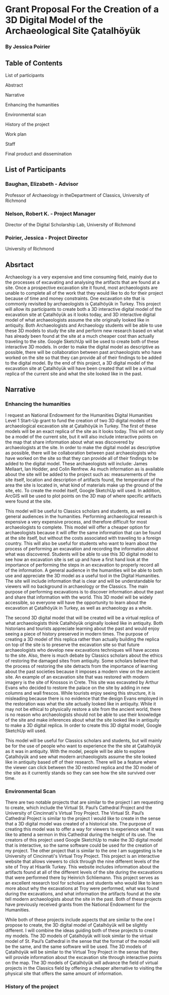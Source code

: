 # Grant Proposal For the Creation of a 3D Digital Model of the Archaeological Site Çatalhӧyük
### By Jessica Poirier

## Table of Contents
 List of participants
 
 Abstract
 
 Narrative
 
 Enhancing the humanities
 
 Environmental scan
 
 History of the project
 
 Work plan
 
 Staff
 
 Final product and dissemination 

## List of Participants
### Baughan, Elizabeth - Advisor
Professor of Archaeology in theDepartment of Classics, University of Richmond

### Nelson, Robert K. - Project Manager
Director of the Digital Scholarship Lab, University of Richmond

### Poirier, Jessica - Project Director
University of Richmond

## Absrtact
Archaeology is a very expensive and time consuming field, mainly due to the processes of excavating and analysing the artifacts that are found at a site. Once a prospective excavation site it found, most archaeologists are unable to complete all of the work that they would like to do for their project because of time and money constraints. One excavation site that is commonly revisited by archaeologists is Çatalhӧyük in Turkey. This project will allow its participants to create both a 3D interactive digital model of the excavation site at Çatalhӧyük as it looks today, and 3D interactive digital model of what archaeologists assume the site originally looked like in antiquity. Both Archaeologists and Archaeology students will be able to use these 3D models to study the site and perform new research based on what has already been found at the site at a much cheaper cost than actually traveling to the site. Google SketchUp will be used to create both of these interactive 3D models. In order to make the digital model as descriptive as possible, there will be collaboration between past archaeologists who have worked on the site so that they can provide all of their findings to be added to the digital model. By the end of this project, a 3D digital model of the excavation site at Çatalhӧyük will have been created that will be a virtual replica of the current site and what the site looked like in the past.

## Narrative
### Enhancing the humanities

I request an National Endowment for the Humanities Digital Humanities Level 1 Start-Up grant to fund the creation of two 3D digital models of the archaeological excavation site at Çatalhӧyük in Turkey. The first of these models will be an exact replica of the site as it looks today. This will not only be a model of the current site, but it will also include interactive points on the map that share information about what was discovered by archaeologists at the site. In order to make the digital model as descriptive as possible, there will be collaboration between past archaeologists who have worked on the site so that they can provide all of their findings to be added to the digital model. These archaeologists will include: James Mellaart, Ian Hodder, and Colin Renfrew. As much information as is available about the site will be added to the project such as: measurements of the site itself, location and description of artifacts found, the temperature of the area the site is located in, what kind of materials make up the ground of the site, etc. To create the model itself, Google SketchUp will used. In addition, ArcGIS will be used to plot points on the 3D map of where specific artifacts were found at the site.

This model will be useful to Classics scholars and students, as well as general audiences in the humanities. Performing archaeological research is expensive a very expensive process, and therefore difficult for most archaeologists to complete. This model will offer a cheaper option for archaeologists because it will offer the same information that can be found at the site itself, but without the costs associated with traveling to a foreign country. This will also be useful for students who want to learn about the process of performing an excavation and recording the information about what was discovered. Students will be able to use this 3D digital model to see how an excavation site is set up and have a first hand look at the importance of performing the steps in an excavation to properly record all of the information. A general audience in the humanities will be able to both use and appreciate the 3D model as a useful tool in the Digital Humanities. The site will include information that is clear and will be understandable for viewers will no background in archaeology or the Classics. The main purpose of performing excavations is to discover information about the past and share that information with the world. This 3D model will be widely accessible, so everyone will have the opportunity to learn about the excavation at Çatalhӧyük in Turkey, as well as archaeology as a whole. 

The second 3D digital model that will be created will be a virtual replica of what archaeologists think Catalhӧyük originally looked like in antiquity. Both historians and tourists appreciate learning about the past and would enjoy seeing a piece of history preserved in modern times. The purpose of creating a 3D model of this replica rather than actually building the replica on top of the site is to preserve the excavation site so that future archaeologists who develop new excavations techniques will have access to the site. Also, there is much debate by Classics scholars about the ethics of restoring the damaged sites from antiquity. Some scholars believe that the process of restoring the site detracts from the importance of learning about the past societies because it imposes a modern view on the ancient site. An example of an excavation site that was restored with modern imagery is the site of Knossos in Crete. This site was excavated by Arthur Evans who decided to restore the palace on the site by adding in new columns and wall frescos. While tourists enjoy seeing this structure, it is misleading because there is no evidence that the design Evans employed in the restoration was what the site actually looked like in antiquity. While it may not be ethical to physically restore a site from the ancient world, there is no reason who archaeologists should not be able to use their knowledge of the site and make inferences about what the site looked like in antiquity to make a 3D digital replica. In order to create this 3D digital model, Google SketchUp will used.

This model will be useful for Classics scholars and students, but will mainly be for the use of people who want to experience the the site at Çatalhӧyük as it was in antiquity. With the model, people will be able to explore Çatalhӧyük and see what modern archaeologists assume the site looked like in antiquity based off of their research. There will be a feature where the viewer can click between the 3D restored replica and the 3D model of the site as it currently stands so they can see how the site survived over time.

### Environmental Scan
There are two notable projects that are similar to the project I am requesting to create, which include the Virtual St. Paul’s Cathedral Project and the University of Cincinnati's Virtual Troy Project. The Virtual St. Paul’s Cathedral Project is similar to the project I would like to create in the sense that a 3D digital model was created of a historical site. The purpose of creating this model was to offer a way for viewers to experience what it was like to attend a sermon in this Cathedral during the height of its use. The creators of this project used Google SketchUp to make the 3D digital model that is interactive, so the same software could be used for the creation of my project. The other project that is similar to the one I am suggesting is he University of Cincinnati's Virtual Troy Project. This project is an interactive website that allows viewers to click through the nine different levels of the site of Troy at Hisarlik Turkey. This website includes information about the artifacts found at all of the different levels of the site during the excavations that were performed there by Heinrich Schliemann. This project serves as an excellent research tool for scholars and students who would like to learn more about why the excavations at Troy were performed, what was found during the excavations, and what information the artifacts found at the site tell modern archaeologists about the site in the past. Both of these projects have previously received grants from the National Endowment for the Humanities. 

While both of these projects include aspects that are similar to the one I propose to create, the 3D digital model of Çatalhӧyük will be slightly different. I will combine the ideas guiding both of these projects to create my models. The 3D models of Çatalhӧyük will look similar to the virtual model of St. Paul’s Cathedral in the sense that the format of the model will be the same, and the same software will be used. The 3D models of Çatalhӧyük will be similar to the Virtual Troy Project in the sense that they will provide information about the excavation site through interactive points on the map. The 3D models of Çatalhӧyük will advance the field of virtual projects in the Classics field by offering a cheaper alternative to visiting the physical site that offers the same amount of information.

### History of the project

